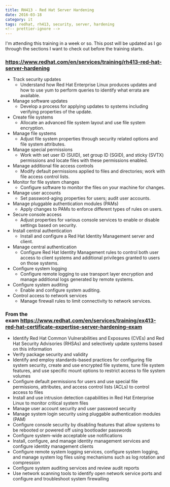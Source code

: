 ```yaml
---
title: RH413 - Red Hat Server Hardening
date: 2016-03-18
category: it
tags: redhat, rh413, security, server, hardening
<!-- prettier-ignore -->
---
```


I'm attending this training in a week or so. This post will be updated as I go through the sections I want to check out before the training starts.

### <https://www.redhat.com/en/services/training/rh413-red-hat-server-hardening>

- Track security updates
  - Understand how Red Hat Enterprise Linux produces updates and how to use yum to perform queries to identify what errata are available.
- Manage software updates
  - Develop a process for applying updates to systems including verifying properties of the update.
- Create file systems
  - Allocate an advanced file system layout and use file system encryption.
- Manage file systems
  - Adjust file system properties through security related options and file system attributes.
- Manage special permissions
  - Work with set user ID (SUID), set group ID (SGID), and sticky (SVTX) permissions and locate files with these permissions enabled.
- Manage additional file access controls
  - Modify default permissions applied to files and directories; work with file access control lists.
- Monitor for file system changes
  - Configure software to monitor the files on your machine for changes.
- Manage user accounts
  - Set password-aging properties for users; audit user accounts.
- Manage pluggable authentication modules (PAMs)
  - Apply changes to PAMs to enforce different types of rules on users.
- Secure console access
  - Adjust properties for various console services to enable or disable settings based on security.
- Install central authentication
  - Install and configure a Red Hat Identity Management server and client.
- Manage central authentication
  - Configure Red Hat Identity Management rules to control both user access to client systems and additional privileges granted to users on those systems.
- Configure system logging
  - Configure remote logging to use transport layer encryption and manage additional logs generated by remote systems.
- Configure system auditing
  - Enable and configure system auditing.
- Control access to network services
  - Manage firewall rules to limit connectivity to network services.

### From the exam <https://www.redhat.com/en/services/training/ex413-red-hat-certificate-expertise-server-hardening-exam>

- Identify Red Hat Common Vulnerabilities and Exposures (CVEs) and Red Hat Security Advisories (RHSAs) and selectively update systems based on this information
- Verify package security and validity
- Identify and employ standards-based practices for configuring file system security, create and use encrypted file systems, tune file system features, and use specific mount options to restrict access to file system volumes
- Configure default permissions for users and use special file permissions, attributes, and access control lists (ACLs) to control access to files
- Install and use intrusion detection capabilities in Red Hat Enterprise Linux to monitor critical system files
- Manage user account security and user password security
- Manage system login security using pluggable authentication modules (PAM)
- Configure console security by disabling features that allow systems to be rebooted or powered off using bootloader passwords
- Configure system-wide acceptable use notifications
- Install, configure, and manage identity management services and configure identity management clients
- Configure remote system logging services, configure system logging, and manage system log files using mechanisms such as log rotation and compression
- Configure system auditing services and review audit reports
- Use network scanning tools to identify open network service ports and configure and troubleshoot system firewalling
